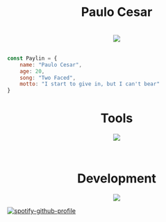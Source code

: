 <h1 align="center">Paulo Cesar</h1>

<br>

<div align="center">
    <img src="https://static1.srcdn.com/wordpress/wp-content/uploads/2024/03/vaggie-sitting-next-to-charlie-holding-keekee-in-hazbin-hotel.jpg">
</div>


<br>

~~~javascript
const Paylin = {
    name: "Paulo Cesar",
    age: 20,
    song: "Two Faced",
    motto: "I start to give in, but I can't bear"
}
~~~

<h1 align="center">Tools</h1>

<p align="center">
    <a href="https://skillicons.dev">
        <img src="https://skillicons.dev/icons?i=git,github,vscode,vite,figma,discord,netlify" />
    </a>
</p>

<br>

<h1 align="center">Development</h1>
<p align="center">
    <a href="https://skillicons.dev">
        <img src="https://skillicons.dev/icons?i=js,react,sass,bootstrap,python" />
    </a>
</p>

[![spotify-github-profile](https://spotify-github-profile.kittinanx.com/api/view?uid=4gvin36hbuyictiwzrvnis9b1&cover_image=true&theme=novatorem&show_offline=true&background_color=ffffff&interchange=false&bar_color=53b14f&bar_color_cover=true)](https://spotify-github-profile.kittinanx.com/api/view?uid=4gvin36hbuyictiwzrvnis9b1&redirect=true)

<br>
